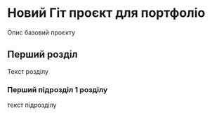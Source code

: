 # Новий Гіт проєкт для портфоліо
Опис базовий проєкту

## Перший розділ
Текст розділу


### Перший підрозділ 1 розділу
текст підрозділу

